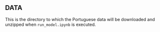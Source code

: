 DATA
---------------------------
This is the directory to which the Portuguese data will be downloaded and unzipped when ``run_model.ipynb`` is executed.
